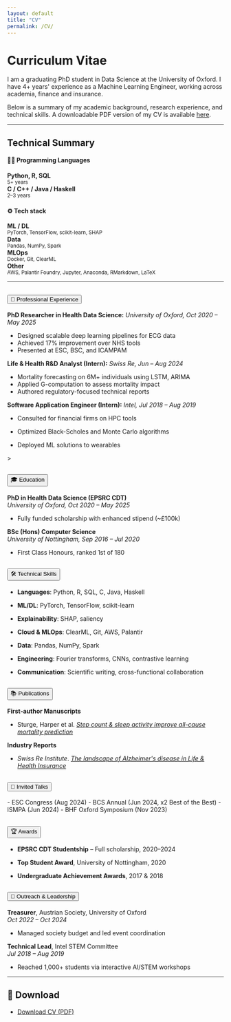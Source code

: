 ```yaml
---
layout: default
title: "CV"
permalink: /CV/
---
```

# Curriculum Vitae 
I am a graduating PhD student in Data Science at the University of Oxford. I have 4+ years' experience as a Machine Learning Engineer, working across academia, finance and insurance. 

Below is a summary of my academic background, research experience, and technical skills. A downloadable PDF version of my CV is available [here](/assets/files/CV.pdf).

<hr>


<h2>Technical Summary</h2>

<h4>🧑‍💻 Programming Languages</h4>
<div class="row text-center mb-4 cv-tech-summary">
  <div class="col-md-3"><strong>Python, R, SQL</strong><br/><small>5+ years</small></div>
  <div class="col-md-3"><strong>C / C++ / Java / Haskell</strong><br/><small>2–3 years</small></div>
</div>

<h4>⚙️ Tech stack</h4>
<div class="row text-center cv-tech-summary">
  <div class="col-md-3"><strong>ML / DL</strong><br/><small>PyTorch, TensorFlow, scikit-learn, SHAP</small></div>
  <div class="col-md-3"><strong>Data</strong><br/><small>Pandas, NumPy, Spark</small></div>
  <div class="col-md-3"><strong>MLOps</strong><br/><small>Docker, Git, ClearML</small></div>
  <div class="col-md-3"><strong>Other</strong><br/><small>AWS, Palantir Foundry, Jupyter, Anaconda, RMarkdown, LaTeX</small></div>
</div>



<hr>


<div class="accordion" id="cvAccordion">

<!-- 💼 Professional Experience -->
<div class="accordion-item">
  <h2 class="accordion-header" id="headingExp">
    <button class="accordion-button collapsed" type="button" data-bs-toggle="collapse" data-bs-target="#collapseExp">
      💼 Professional Experience
    </button>
  </h2>
  <div id="collapseExp" class="accordion-collapse collapse" data-bs-parent="#cvAccordion">
    <div class="accordion-body" markdown="1">

**PhD Researcher in Health Data Science:** _University of Oxford, Oct 2020 – May 2025_  
- Designed scalable deep learning pipelines for ECG data  
- Achieved 17% improvement over NHS tools  
- Presented at ESC, BSC, and ICAMPAM

**Life & Health R&D Analyst (Intern):** _Swiss Re, Jun – Aug 2024_  
- Mortality forecasting on 6M+ individuals using LSTM, ARIMA  
- Applied G-computation to assess mortality impact  
- Authored regulatory-focused technical reports

**Software Application Engineer (Intern):** _Intel, Jul 2018 – Aug 2019_  
- Consulted for financial firms on HPC tools  
- Optimized Black-Scholes and Monte Carlo algorithms  
- Deployed ML solutions to wearables

    </div>
  </div>
</div>>
</div>

<!-- 🎓 Education -->
<div class="accordion-item">
  <h2 class="accordion-header" id="headingEdu">
    <button class="accordion-button collapsed" type="button" data-bs-toggle="collapse" data-bs-target="#collapseEdu">
      🎓 Education
    </button>
  </h2>
  <div id="collapseEdu" class="accordion-collapse collapse" data-bs-parent="#cvAccordion">
    <div class="accordion-body" markdown="1">

**PhD in Health Data Science (EPSRC CDT)**  
_University of Oxford, Oct 2020 – May 2025_  
- Fully funded scholarship with enhanced stipend (~£100k)

**BSc (Hons) Computer Science**  
_University of Nottingham, Sep 2016 – Jul 2020_  
- First Class Honours, ranked 1st of 180

    </div>
  </div>
</div>

<!-- 🛠️ Technical Skills -->
<div class="accordion-item">
  <h2 class="accordion-header" id="headingSkills">
    <button class="accordion-button collapsed" type="button" data-bs-toggle="collapse" data-bs-target="#collapseSkills">
      🛠️ Technical Skills
    </button>
  </h2>
  <div id="collapseSkills" class="accordion-collapse collapse" data-bs-parent="#cvAccordion">
    <div class="accordion-body" markdown="1">

- **Languages**: Python, R, SQL, C, Java, Haskell  
- **ML/DL**: PyTorch, TensorFlow, scikit-learn  
- **Explainability**: SHAP, saliency  
- **Cloud & MLOps**: ClearML, Git, AWS, Palantir  
- **Data**: Pandas, NumPy, Spark  
- **Engineering**: Fourier transforms, CNNs, contrastive learning  
- **Communication**: Scientific writing, cross-functional collaboration

    </div>
  </div>
</div>

<!-- 📚 Publications -->
<div class="accordion-item">
  <h2 class="accordion-header" id="headingPubs">
    <button class="accordion-button collapsed" type="button" data-bs-toggle="collapse" data-bs-target="#collapsePubs">
      📚 Publications
    </button>
  </h2>
  <div id="collapsePubs" class="accordion-collapse collapse" data-bs-parent="#cvAccordion">
    <div class="accordion-body" markdown="1">

**First-author Manuscripts**  
- Sturge, Harper et al. [_Step count & sleep activity improve all-cause mortality prediction_](https://doi.org/10.1101/2025.04.03.25325101)

**Industry Reports**  
- *Swiss Re Institute*. [_The landscape of Alzheimer's disease in Life & Health Insurance_](https://www.swissre.com/reinsurance/insights/alzheimers-disease-growing-development.html)

    </div>
  </div>
</div>

<!-- 🎤 Invited Talks -->
<div class="accordion-item">
  <h2 class="accordion-header" id="talksHeading">
    <button class="accordion-button collapsed" type="button" data-bs-toggle="collapse" data-bs-target="#talksCollapse" aria-expanded="false" aria-controls="talksCollapse">
      🎤 Invited Talks
    </button>
  </h2>
  <div id="talksCollapse" class="accordion-collapse collapse" aria-labelledby="talksHeading" data-bs-parent="#cvAccordion">
    <div class="accordion-body" markdown="1">
      - ESC Congress (Aug 2024)  
      - BCS Annual (Jun 2024, x2 Best of the Best)  
      - ISMPA (Jun 2024)  
      - BHF Oxford Symposium (Nov 2023)
    </div>
  </div>
</div>


<!-- 🏆 Awards -->
<div class="accordion-item">
  <h2 class="accordion-header" id="headingAwards">
    <button class="accordion-button collapsed" type="button" data-bs-toggle="collapse" data-bs-target="#collapseAwards">
      🏆 Awards
    </button>
  </h2>
  <div id="collapseAwards" class="accordion-collapse collapse" data-bs-parent="#cvAccordion">
    <div class="accordion-body" markdown="1">

- **EPSRC CDT Studentship** – Full scholarship, 2020–2024  
- **Top Student Award**, University of Nottingham, 2020  
- **Undergraduate Achievement Awards**, 2017 & 2018

    </div>
  </div>
</div>


<!-- 🤝 Charity & Outreach -->
<div class="accordion-item">
  <h2 class="accordion-header" id="headingOutreach">
    <button class="accordion-button collapsed" type="button" data-bs-toggle="collapse" data-bs-target="#collapseOutreach">
      🤝 Outreach & Leadership
    </button>
  </h2>
  <div id="collapseOutreach" class="accordion-collapse collapse" data-bs-parent="#cvAccordion">
    <div class="accordion-body" markdown="1">

**Treasurer**, Austrian Society, University of Oxford  
_Oct 2022 – Oct 2024_  
- Managed society budget and led event coordination

**Technical Lead**, Intel STEM Committee  
_Jul 2018 – Aug 2019_  
- Reached 1,000+ students via interactive AI/STEM workshops

    </div>
  </div>
</div>
</div>

---

## 📄 Download

- [Download CV (PDF)](/assets/files/CV.pdf)
